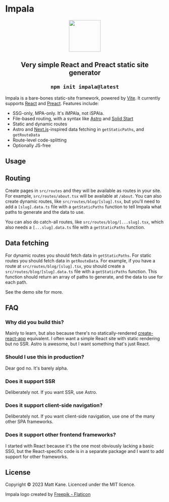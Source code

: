 # Impala

<p align="center">
<img src="https://user-images.githubusercontent.com/213306/227727009-a4dc391f-efb1-4489-ad73-c3d3a327704a.png" width="100" />
</p>

<h2 align="center">Very simple React and Preact static site generator</h2>
<h3 align="center"><pre>npm init impala@latest</pre></h3>

Impala is a bare-bones static-site framework, powered by [Vite](https://github.com/vitejs/vite). It currently supports [React](https://react.dev) and [Preact](https://preactjs.com/). Features include:

- SSG-only, MPA-only. It's iMPAla, not iSPAla.
- File-based routing, with a syntax like [Astro](https://github.com/withastro/astro) and [Solid Start](https://github.com/solidjs/solid-start)
- Static and dynamic routes
- Astro and [Next.js](https://github.com/vercel/next.js/)-inspired data fetching in `getStaticPaths`, and `getRouteData`
- Route-level code-splitting
- Optionally JS-free

## Usage

## Routing

Create pages in `src/routes` and they will be available as routes in your site. For example, `src/routes/about.tsx` will be available at `/about`. You can also create dynamic routes, like `src/routes/blog/[slug].tsx`, but you'll need to add a `[slug].data.ts` file with a `getStaticPaths` function to tell Impala what paths to generate and the data to use.

You can also do catch-all routes, like `src/routes/blog/[...slug].tsx`, which also needs a `[...slug].data.ts` file with a `getStaticPaths` function.

## Data fetching

For dynamic routes you should fetch data in `getStaticPaths`. For static routes you should fetch data in `getRouteData`. For example, if you have a route at `src/routes/blog/[slug].tsx`, you should create a `src/routes/blog/[slug].data.ts` file with a `getStaticPaths` function. This function should return an array of paths to generate, and the data to use for each path.

See the demo site for more.

## FAQ

### Why did you build this?

Mainly to learn, but also because there's no statically-rendered [create-react-app](https://github.com/facebook/create-react-app) equivalent. I often want a simple React site with static rendering but no SSR. Astro is awesome, but I want something that's just React.

### Should I use this in production?

Dear god no. It's barely alpha.

### Does it support SSR

Deliberately not. If you want SSR, use Astro.

### Does it support client-side navigation?

Deliberately not. If you want client-side navigation, use one of the many other SPA frameworks.

### Does it support other frontend frameworks?

I started with React because it's the one most obviously lacking a basic SSG, but the React-specific code is in a separate package and I want to add support for other frameworks.

## License

Copyright © 2023 Matt Kane. Licenced under the MIT licence.

Impala logo created by [Freepik - Flaticon](https://www.flaticon.com/free-icons/impala)
